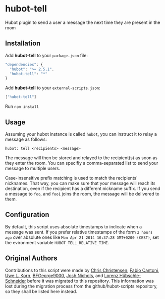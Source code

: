 hubot-tell
==========

Hubot plugin to send a user a message the next time they are present in the room

Installation
------------

Add **hubot-tell** to your `package.json` file:

```javascript
"dependencies": {
  "hubot": ">= 2.5.1",
  "hubot-tell": "*"
}
```

Add **hubot-tell** to your `external-scripts.json`:

```javascript
["hubot-tell"]
```

Run `npm install`

Usage
-----

Assuming your hubot instance is called `hubot`, you can instruct it to relay a message as follows:

`hubot: tell <recipients> <message>`

The message will then be stored and relayed to the recipient(s) as soon as they enter the room. You can specifiy a comma-separated list to send your message to multiple users.

Case-insensitive prefix matching is used to match the recipients' nicknames. That way, you can make sure that your message will reach its destination, even if the recipient has a different nickname suffix. If you send a message to `foo`, and `foo1` joins the room, the message will be delivered to them.

Configuration
-------------

By default, this script uses absolute timestamps to indicate when a message was sent. If you prefer relative timestamps of the form `2 hours ago` over absolute ones like `Mon Apr 21 2014 10:37:28 GMT+0200 (CEST)`, set the evironment variable `HUBOT_TELL_RELATIVE_TIME`.

Original Authors
----------------

Contributions to this script were made by [Chris Christensen](https://github.com/christianchristensen), [Fabio Cantoni](https://github.com/cover), [Uwe L. Korn](https://github.com/xhochy), [BFGeorge9000](https://github.com/BFGeorge9000), [Josh Nichols](https://github.com/technicalpickles), and [Lorenz Hübschle-Schneider](https://github.com/lorenzhs) before it was migrated to this repository. This information was lost during the migration process from the github/hubot-scripts repository, so they shall be listed here instead.
